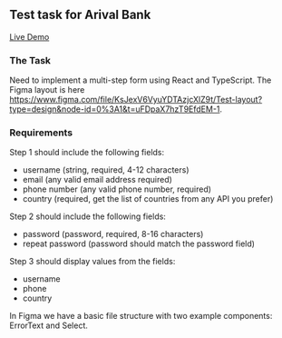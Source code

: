 ## Test task for Arival Bank

[Live Demo](https://milovaola.github.io/login-form/)

### The Task

Need to implement a multi-step form using React and TypeScript. The Figma layout is
here https://www.figma.com/file/KsJexV6VyuYDTAzjcXlZ9t/Test-layout?type=design&node-id=0%3A1&t=uFDpaX7hzT9EfdEM-1.

### Requirements

Step 1 should include the following fields:

- username (string, required, 4-12 characters)
- email (any valid email address required)
- phone number (any valid phone number, required)
- country (required, get the list of countries from any API you prefer)

Step 2 should include the following fields:

- password (password, required, 8-16 characters)
- repeat password (password should match the password field)

Step 3 should display values from the fields:

- username
- phone
- country

In Figma we have a basic file structure with two example components: ErrorText and Select.